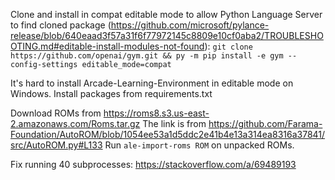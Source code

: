 Clone and install in compat editable mode to allow Python Language Server to find cloned package (https://github.com/microsoft/pylance-release/blob/640eaad3f57a31f6f77972145c8809e10cf0aba2/TROUBLESHOOTING.md#editable-install-modules-not-found): `git clone https://github.com/openai/gym.git && py -m pip install -e gym --config-settings editable_mode=compat`

It's hard to install Arcade-Learning-Environment in editable mode on Windows. Install packages from requirements.txt

Download ROMs from https://roms8.s3.us-east-2.amazonaws.com/Roms.tar.gz The link is from https://github.com/Farama-Foundation/AutoROM/blob/1054ee53a1d5ddc2e41b4e13a314ea8316a37841/src/AutoROM.py#L133 Run `ale-import-roms ROM` on unpacked ROMs.

Fix running 40 subprocesses: https://stackoverflow.com/a/69489193
